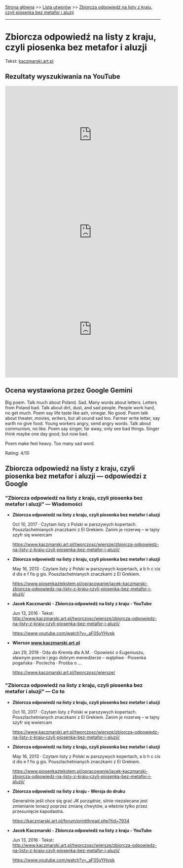 [Strona główna](../index.md) >> [Lista utworów](../list.md) >> [Zbiorcza odpowiedź na listy z kraju, czyli piosenka bez metafor i aluzji](682.md)

---

# Zbiorcza odpowiedź na listy z kraju, czyli piosenka bez metafor i aluzji

Tekst: [kaczmarski.art.pl](https://www.kaczmarski.art.pl/tworczosc/wiersze/zbiorcza-odpowiedz-na-listy-z-kraju-czyli-piosenka-bez-metafor-i-aluzji/)

## Rezultaty wyszukiwania na YouTube

<iframe width="560" height="315" src="https://www.youtube.com/embed/_aF05vYHvpk?si=IdontcarewhotheIRSsendsImnotpayingtaxes" title="YouTube video player" frameborder="0" allow="accelerometer; autoplay; clipboard-write; encrypted-media; gyroscope; picture-in-picture; web-share" referrerpolicy="strict-origin-when-cross-origin" allowfullscreen></iframe>

<iframe width="560" height="315" src="https://www.youtube.com/embed/mY5ovEojuQE?si=IdontcarewhotheIRSsendsImnotpayingtaxes" title="YouTube video player" frameborder="0" allow="accelerometer; autoplay; clipboard-write; encrypted-media; gyroscope; picture-in-picture; web-share" referrerpolicy="strict-origin-when-cross-origin" allowfullscreen></iframe>

<iframe width="560" height="315" src="https://www.youtube.com/embed/cc7KwJ5d1Os?si=IdontcarewhotheIRSsendsImnotpayingtaxes" title="YouTube video player" frameborder="0" allow="accelerometer; autoplay; clipboard-write; encrypted-media; gyroscope; picture-in-picture; web-share" referrerpolicy="strict-origin-when-cross-origin" allowfullscreen></iframe>

## Ocena wystawiona przez Google Gemini

Big poem. Talk much about Poland. Sad. Many words about letters. Letters from Poland bad. Talk about dirt, dust, and sad people. People work hard, no get much. Poem say life taste like ash, vinegar. No good. Poem talk about theater, movies, writers, but all sound sad too. Farmer write letter, say earth no give food. Young workers angry, send angry words. Talk about communism, no like. Poem say singer, far away, only see bad things. Singer think maybe one day good, but now bad.

Poem make feel heavy. Too many sad word.

Rating: 4/10


## Zbiorcza odpowiedź na listy z kraju, czyli piosenka bez metafor i aluzji — odpowiedzi z Google

### "Zbiorcza odpowiedź na listy z kraju, czyli piosenka bez metafor i aluzji" — Wiadomości

- **Zbiorcza odpowiedź na listy z kraju, czyli piosenka bez metafor i aluzji**

    Oct 10, 2017  ·  Czytam listy z Polski w parszywych kopertach. Pouszlachetnianych znaczkami z El Grekiem. Zanim je rozerwę – w tajny szyfr się wwiercam 

   <https://www.kaczmarski.art.pl/tworczosc/wiersze/zbiorcza-odpowiedz-na-listy-z-kraju-czyli-piosenka-bez-metafor-i-aluzji/>
- **Zbiorcza odpowiedź na listy z kraju, czyli piosenka bez metafor i aluzji**

    May 16, 2013  ·  Czytam listy z Polski w parszywych kopertach, a b h c cis d dis e f fis g gis. Pouszlachetnianych znaczkami z El Grekiem. 

   <https://www.piosenkaztekstem.pl/opracowanie/jacek-kaczmarski-zbiorcza-odpowiedz-na-listy-z-kraju-czyli-piosenka-bez-metafor-i-aluzji/>
- **Jacek Kaczmarski - Zbiorcza odpowiedź na listy z kraju - YouTube**

    Jun 13, 2016  ·  Tekst: http://www.kaczmarski.art.pl/tworczosc/wiersze/zbiorcza-odpowiedz-na-listy-z-kraju-czyli-piosenka-bez-metafor-i-aluzji/ 

   <https://www.youtube.com/watch?v=_aF05vYHvpk>
- **Wiersze www.kaczmarski.art.pl**

    Jan 29, 2019  ·  Oda do Kremla dla A.M. · Opowieść o Eugeniuszu, sławnym poecie i jego dobrym menedżerze – wątpliwe · Piosenka pogańska · Pociecha · Prośba o ... 

   <https://www.kaczmarski.art.pl/tworczosc/wiersze/>

### "Zbiorcza odpowiedź na listy z kraju, czyli piosenka bez metafor i aluzji" — Co to

- **Zbiorcza odpowiedź na listy z kraju, czyli piosenka bez metafor i aluzji**

    Oct 10, 2017  ·  Czytam listy z Polski w parszywych kopertach. Pouszlachetnianych znaczkami z El Grekiem. Zanim je rozerwę – w tajny szyfr się wwiercam 

   <https://www.kaczmarski.art.pl/tworczosc/wiersze/zbiorcza-odpowiedz-na-listy-z-kraju-czyli-piosenka-bez-metafor-i-aluzji/>
- **Zbiorcza odpowiedź na listy z kraju, czyli piosenka bez metafor i aluzji**

    May 16, 2013  ·  Czytam listy z Polski w parszywych kopertach, a b h c cis d dis e f fis g gis. Pouszlachetnianych znaczkami z El Grekiem. 

   <https://www.piosenkaztekstem.pl/opracowanie/jacek-kaczmarski-zbiorcza-odpowiedz-na-listy-z-kraju-czyli-piosenka-bez-metafor-i-aluzji/>
- **Zbiorcza odpowiedź na listy z kraju - Wersja do druku**

    Generalnie jeśli chce się grać JK porządnie, silnie niezalecane jest zmienianie tonacji poprzez zmianę chwytów, a właśnie tylko przez przesunięcie kapodastra. 

   <https://kaczmarski.art.pl/forum/printthread.php?tid=7934>
- **Jacek Kaczmarski - Zbiorcza odpowiedź na listy z kraju - YouTube**

    Jun 13, 2016  ·  Tekst: http://www.kaczmarski.art.pl/tworczosc/wiersze/zbiorcza-odpowiedz-na-listy-z-kraju-czyli-piosenka-bez-metafor-i-aluzji/ 

   <https://www.youtube.com/watch?v=_aF05vYHvpk>

